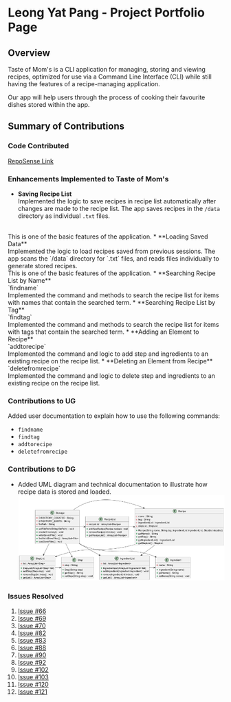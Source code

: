 # Leong Yat Pang - Project Portfolio Page

## Overview
Taste of Mom's is a CLI application for managing, storing and viewing recipes, 
optimized for use via a Command Line Interface (CLI)
while still having the features of a recipe-managing application.
<br>

Our app will help users through the process of cooking their favourite dishes stored within the app.

## Summary of Contributions

### Code Contributed
[RepoSense Link](https://nus-cs2113-ay2223s2.github.io/tp-dashboard/?search=&sort=groupTitle&sortWithin=title&timeframe=commit&mergegroup=&groupSelect=groupByRepos&breakdown=true&checkedFileTypes=docs~functional-code~test-code~other&since=2023-02-17&tabOpen=true&tabType=authorship&tabAuthor=YatPang&tabRepo=AY2223S2-CS2113-F13-1%2Ftp%5Bmaster%5D&authorshipIsMergeGroup=false&authorshipFileTypes=docs~functional-code~test-code&authorshipIsBinaryFileTypeChecked=false&authorshipIsIgnoredFilesChecked=false)

### Enhancements Implemented to Taste of Mom's
* **Saving Recipe List**<br>
Implemented the logic to save recipes in recipe list automatically after changes are made to the recipe list.
The app saves recipes in the `/data` directory as individual `.txt` files.
<br>
This is one of the basic features of the application.
* **Loading Saved Data**<br>
Implemented the logic to load recipes saved from previous sessions.
The app scans the `/data` directory for `.txt` files, 
and reads files individually to generate stored recipes.
<br>
This is one of the basic features of the application.
* **Searching Recipe List by Name**<br>
`findname`<br>
Implemented the command and methods to search the recipe list for items with names that contain the searched term.
* **Searching Recipe List by Tag**<br>
`findtag`<br>
Implemented the command and methods to search the recipe list for items with tags that contain the searched term.
* **Adding an Element to Recipe**<br>
`addtorecipe`<br>
Implemented the command and logic to add step and ingredients to an existing recipe on the recipe list.
* **Deleting an Element from Recipe**<br>
`deletefromrecipe`<br>
  Implemented the command and logic to delete step and ingredients to an existing recipe on the recipe list.

### Contributions to UG
Added user documentation to explain how to use the following commands:
* `findname`
* `findtag`
* `addtorecipe`
* `deletefromrecipe`

### Contributions to DG
* Added UML diagram and technical documentation to illustrate how recipe data is stored and loaded.
![image](./picture/StorageComponent.png)

### Issues Resolved
1. [Issue #66](https://github.com/AY2223S2-CS2113-F13-1/tp/issues/66)
2. [Issue #69](https://github.com/AY2223S2-CS2113-F13-1/tp/issues/69)
3. [Issue #70](https://github.com/AY2223S2-CS2113-F13-1/tp/issues/70)
4. [Issue #82](https://github.com/AY2223S2-CS2113-F13-1/tp/issues/82)
5. [Issue #83](https://github.com/AY2223S2-CS2113-F13-1/tp/issues/83)
6. [Issue #88](https://github.com/AY2223S2-CS2113-F13-1/tp/issues/88)
7. [Issue #90](https://github.com/AY2223S2-CS2113-F13-1/tp/issues/90)
8. [Issue #92](https://github.com/AY2223S2-CS2113-F13-1/tp/issues/92)
9. [Issue #102](https://github.com/AY2223S2-CS2113-F13-1/tp/issues/102)
10. [Issue #103](https://github.com/AY2223S2-CS2113-F13-1/tp/issues/103)
11. [Issue #120](https://github.com/AY2223S2-CS2113-F13-1/tp/issues/120)
12. [Issue #121](https://github.com/AY2223S2-CS2113-F13-1/tp/issues/121)